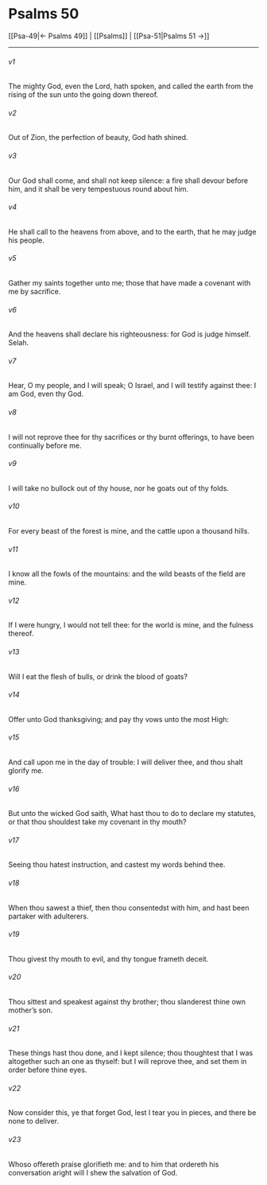 # Psalms 50

[[Psa-49|← Psalms 49]] | [[Psalms]] | [[Psa-51|Psalms 51 →]]
***

###### v1
The mighty God, even the Lord, hath spoken, and called the earth from the rising of the sun unto the going down thereof.
###### v2
Out of Zion, the perfection of beauty, God hath shined.
###### v3
Our God shall come, and shall not keep silence: a fire shall devour before him, and it shall be very tempestuous round about him.
###### v4
He shall call to the heavens from above, and to the earth, that he may judge his people.
###### v5
Gather my saints together unto me; those that have made a covenant with me by sacrifice.
###### v6
And the heavens shall declare his righteousness: for God is judge himself. Selah.
###### v7
Hear, O my people, and I will speak; O Israel, and I will testify against thee: I am God, even thy God.
###### v8
I will not reprove thee for thy sacrifices or thy burnt offerings, to have been continually before me.
###### v9
I will take no bullock out of thy house, nor he goats out of thy folds.
###### v10
For every beast of the forest is mine, and the cattle upon a thousand hills.
###### v11
I know all the fowls of the mountains: and the wild beasts of the field are mine.
###### v12
If I were hungry, I would not tell thee: for the world is mine, and the fulness thereof.
###### v13
Will I eat the flesh of bulls, or drink the blood of goats?
###### v14
Offer unto God thanksgiving; and pay thy vows unto the most High:
###### v15
And call upon me in the day of trouble: I will deliver thee, and thou shalt glorify me.
###### v16
But unto the wicked God saith, What hast thou to do to declare my statutes, or that thou shouldest take my covenant in thy mouth?
###### v17
Seeing thou hatest instruction, and castest my words behind thee.
###### v18
When thou sawest a thief, then thou consentedst with him, and hast been partaker with adulterers.
###### v19
Thou givest thy mouth to evil, and thy tongue frameth deceit.
###### v20
Thou sittest and speakest against thy brother; thou slanderest thine own mother’s son.
###### v21
These things hast thou done, and I kept silence; thou thoughtest that I was altogether such an one as thyself: but I will reprove thee, and set them in order before thine eyes.
###### v22
Now consider this, ye that forget God, lest I tear you in pieces, and there be none to deliver.
###### v23
Whoso offereth praise glorifieth me: and to him that ordereth his conversation aright will I shew the salvation of God. 
